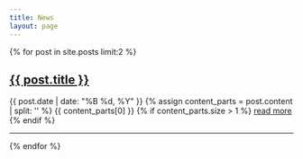 ```yaml
---
title: News
layout: page
---
```


{% for post in site.posts limit:2 %}
   <div class="post-preview">
       <h2><a href="{{ post.url }}">{{ post.title }}</a></h2>
       <span class="post-date">{{ post.date | date: "%B %d, %Y" }}</span>
       {% assign content_parts = post.content | split: '<!--break-->' %}
       {{ content_parts[0] }}
       {% if content_parts.size > 1 %}
           <a href="{{ post.url }}">
               read more
           </a>
       {% endif %}
       <hr>
   </div>
{% endfor %}
